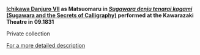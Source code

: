 **[Ichikawa Danjuro VII](/themes/Ichikawa-Danjuro-VII) as Matsuomaru in _[Sugawara denju tenarai kagami](/exhibition/group-3)_ [(Sugawara and the Secrets of Calligraphy)](/exhibition/group-3) performed at the Kawarazaki Theatre in 09.1831**

Private collection

[For a more detailed description](/themes/how-to-read-an-actor-print)
